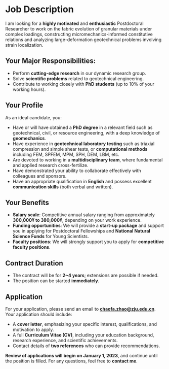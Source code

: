 # Job Description

I am looking for a **highly motivated** and **enthusiastic** Postdoctoral Researcher to work on the fabric evolution of granular materials under complex loadings, constructing micromechanics-informed constitutive relations and analyzing large-deformation geotechnical problems involving strain localization.

## Your Major Responsibilities:
- Perform **cutting-edge research** in our dynamic research group.
- Solve **scientific problems** related to geotechnical engineering.
- Contribute to working closely with **PhD students** (up to 10% of your working hours).

## Your Profile

As an ideal candidate, you:
- Have or will have obtained a **PhD degree** in a relevant field such as geotechnical, civil, or resource engineering, with a deep knowledge of **geomechanics**.
- Have experience in **geotechnical laboratory testing** such as triaxial compression and simple shear tests, or **computational methods** including FEM, SPFEM, MPM, SPH, DEM, LBM, etc.
- Are devoted to working in a **multidisciplinary team**, where fundamental and applied research cross-fertilize.
- Have demonstrated your ability to collaborate effectively with colleagues and sponsors.
- Have an appropriate qualification in **English** and possess excellent **communication skills** (both verbal and written).

## Your Benefits

- **Salary scale**: Competitive annual salary ranging from approximately **300,000¥ to 380,000¥**, depending on your work experience.
- **Funding opportunities**: We will provide a **start-up package** and support you in applying for Postdoctoral Fellowships and **National Natural Science Funds** for Young Scientists.
- **Faculty positions**: We will strongly support you to apply for **competitive faculty positions**.

## Contract Duration

- The contract will be for **2~4 years**; extensions are possible if needed.
- The position can be started **immediately**.

## Application

For your application, please send an email to **chaofa.zhao@zju.edu.cn**. Your application should include:
- A **cover letter**, emphasizing your specific interest, qualifications, and motivation to apply.
- A full **Curriculum Vitae (CV)**, including your education background, research experience, and scientific achievements.
- Contact details of **two references** who can provide recommendations.

**Review of applications will begin on January 1, 2023**, and continue until the position is filled. For any questions, feel free to **contact me**.